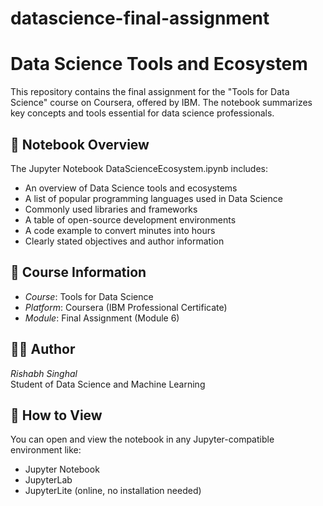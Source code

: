 # datascience-final-assignment

# Data Science Tools and Ecosystem

This repository contains the final assignment for the "Tools for Data Science" course on Coursera, offered by IBM. The notebook summarizes key concepts and tools essential for data science professionals.

## 📘 Notebook Overview

The Jupyter Notebook DataScienceEcosystem.ipynb includes:

- An overview of Data Science tools and ecosystems
- A list of popular programming languages used in Data Science
- Commonly used libraries and frameworks
- A table of open-source development environments
- A code example to convert minutes into hours
- Clearly stated objectives and author information

## 📌 Course Information

- *Course*: Tools for Data Science  
- *Platform*: Coursera (IBM Professional Certificate)
- *Module*: Final Assignment (Module 6)

## 🧑‍💻 Author

*Rishabh Singhal*  
Student of Data Science and Machine Learning

## 🔗 How to View

You can open and view the notebook in any Jupyter-compatible environment like:
- Jupyter Notebook
- JupyterLab
- JupyterLite (online, no installation needed)
